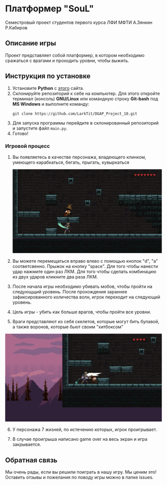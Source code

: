# Платформер "SouL"

Семестровый проект студентов первого курса ЛФИ МФТИ А.Зянкин Р.Кабиров

## Описание игры

Проект представляет собой платформер, в котором необходимо сражаться с врагами и проходить уровни, чтобы выжить.


## Инструкция по установке

1. Установите **Python** с [этого](https://www.python.org/downloads/) сайта.
2. Склонируйте репозиторий к себе на компьютер. Для этого откройте терминал (консоль) **GNU/Linux** или командную строку
**Git-bash** под **MS Windows** и выполните команду:
    ```
    git clone https://github.com/LarkTit/DGAP_Project_10.git
    ```
3. Для запуска программы перейдите в склонированный репозиторий и запустите файл `main.py`.
4. Готово!


### Игровой процесс

1. Вы появляетесь в качестве персонажа, владеющего клинком, умеющего карабкаться, бегать, прыгать, кувыркаться

    ![Скриншот 1](assets/images/fpng.png)


2. Вы можете перемещаться вправо влево с помощью кнопок "d", "a" соответсвенно. Прыжок на кнопку "space". Для того чтобы нанести удар нажмите один раз ЛКМ. Для того чтобы сделать комбинацию из двух ударов кликните два раза ЛКМ.

3. После начала игры необходимо убивать мобов, чтобы пройти на следующщий уровень. После прохождения зараннее зафиксированного количества волн, игрок переходит на следующий уровень.

4. Цель игры - убить как больше врагов, чтобы пройти все уровни.

5. Враги представляют из себя скелетов, которые могут бить булавой, а также воронов, которые бьют своим "хитбоксом"

![Скриншот 1](assets/images/spng.png)

6. У персонажа 7 жизней, по истечению которых, игрок проигрывает.


7. В случае проигрыша написано game over на весь экран и игра закрывается.


## Обратная связь

Мы очень рады, если вы решили поиграть в нашу игру. Мы ценим это! Оставить отзывы и пожелания по поводу игры можно в папке issues.

